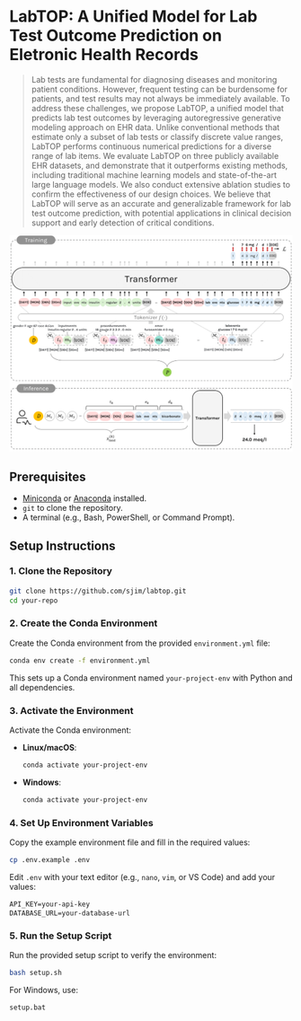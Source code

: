 # LabTOP: A Unified Model for Lab Test Outcome Prediction on Eletronic Health Records

> Lab tests are fundamental for diagnosing diseases and monitoring patient conditions. However, frequent testing can be burdensome for patients, and test results may not always be immediately available. 
To address these challenges, we propose LabTOP, a unified model that predicts lab test outcomes by leveraging autoregressive generative modeling approach on EHR data.
Unlike conventional methods that estimate only a subset of lab tests or classify discrete value ranges, LabTOP performs continuous numerical predictions for a diverse range of lab items.
We evaluate LabTOP on three publicly available EHR datasets, and demonstrate that it outperforms existing methods, including traditional machine learning models and state-of-the-art large language models.
We also conduct extensive ablation studies to confirm the effectiveness of our design choices.
We believe that LabTOP will serve as an accurate and generalizable framework for lab test outcome prediction, with potential applications in clinical decision support and early detection of critical conditions.

![Training_and_Inference_Overview](https://github.com/sujeongim/LabTOP/blob/main/training_inference.png)




## Prerequisites
- [Miniconda](https://docs.conda.io/en/latest/miniconda.html) or [Anaconda](https://www.anaconda.com/products/distribution) installed.
- `git` to clone the repository.
- A terminal (e.g., Bash, PowerShell, or Command Prompt).
  
## Setup Instructions

### 1. Clone the Repository
```bash
git clone https://github.com/sjim/labtop.git
cd your-repo
```

### 2. Create the Conda Environment
Create the Conda environment from the provided `environment.yml` file:
```bash
conda env create -f environment.yml
```

This sets up a Conda environment named `your-project-env` with Python and all dependencies.

### 3. Activate the Environment
Activate the Conda environment:
- **Linux/macOS**:
  ```bash
  conda activate your-project-env
  ```
- **Windows**:
  ```bash
  conda activate your-project-env
  ```

### 4. Set Up Environment Variables
Copy the example environment file and fill in the required values:
```bash
cp .env.example .env
```
Edit `.env` with your text editor (e.g., `nano`, `vim`, or VS Code) and add your values:
```plaintext
API_KEY=your-api-key
DATABASE_URL=your-database-url
```

### 5. Run the Setup Script
Run the provided setup script to verify the environment:
```bash
bash setup.sh
```
For Windows, use:
```bash
setup.bat
```

